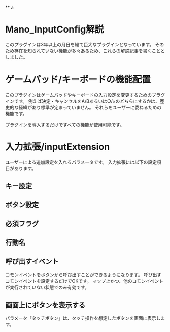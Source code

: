 ** a
# Mano_InputConfig解説
このプラグインは3年以上の月日を経て巨大なプラグインとなっています。
そのため存在を知られていない機能が多々あるため、これらの解説記事を書くこととしました。


# ゲームパッド/キーボードの機能配置
このプラグインはゲームパッドやキーボードの入力設定を変更するためのプラグインです。
例えば決定・キャンセルをA/Bあるいは○/×のどちらにするかは、歴史的な経緯があり標準が定まっていません。
それらをユーザーに委ねるための機能です。

プラグインを導入するだけですべての機能が使用可能です。

# 入力拡張/inputExtension
ユーザーによる追加設定を入れるパラメータです。
入力拡張には以下の設定項目があります。

## キー設定

## ボタン設定

## 必須フラグ

## 行動名

## 呼び出すイベント
コモンイベントをボタンから呼び出すことができるようになります。
呼び出すコモンイベントを設定するだけでOKです。
マップ上かつ、他のコモンイベントが実行されていない状態でのみ有効です。

## 画面上にボタンを表示する
パラメータ「タッチボタン」は、タッチ操作を想定したボタンを画面に表示します。

